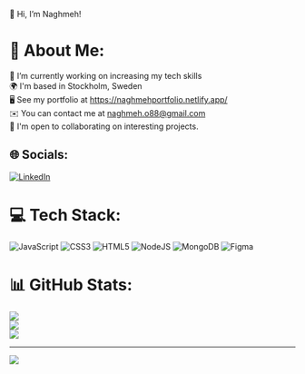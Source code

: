 👋 Hi, I’m Naghmeh!


# 💫 About Me:
🔭 I’m currently working on increasing my tech skills<br>🌍  I'm based in Stockholm, Sweden<br>🖥️  See my portfolio at  https://naghmehportfolio.netlify.app/<br>✉️  You can contact me at naghmeh.o88@gmail.com<br>🤝  I'm open to collaborating on interesting projects.


## 🌐 Socials:
[![LinkedIn](https://img.shields.io/badge/LinkedIn-%230077B5.svg?logo=linkedin&logoColor=white)](https://linkedin.com/in/https://www.linkedin.com/in/naghmeh-okhovat-92508378/) 

# 💻 Tech Stack:
![JavaScript](https://img.shields.io/badge/javascript-%23323330.svg?style=for-the-badge&logo=javascript&logoColor=%23F7DF1E) ![CSS3](https://img.shields.io/badge/css3-%231572B6.svg?style=for-the-badge&logo=css3&logoColor=white) ![HTML5](https://img.shields.io/badge/html5-%23E34F26.svg?style=for-the-badge&logo=html5&logoColor=white) ![NodeJS](https://img.shields.io/badge/node.js-6DA55F?style=for-the-badge&logo=node.js&logoColor=white) ![MongoDB](https://img.shields.io/badge/MongoDB-%234ea94b.svg?style=for-the-badge&logo=mongodb&logoColor=white) 	![Figma](https://img.shields.io/badge/figma-%23F24E1E.svg?style=for-the-badge&logo=figma&logoColor=white)
# 📊 GitHub Stats:
![](https://github-readme-stats.vercel.app/api?username=NaghmehOkhovat&theme=dark&hide_border=false&include_all_commits=true&count_private=true)<br/>
![](https://github-readme-streak-stats.herokuapp.com/?user=NaghmehOkhovat&theme=dark&hide_border=false)<br/>
![](https://github-readme-stats.vercel.app/api/top-langs/?username=NaghmehOkhovat&theme=dark&hide_border=false&include_all_commits=true&count_private=true&layout=compact)

---
[![](https://visitcount.itsvg.in/api?id=NaghmehOkhovat&icon=0&color=0)](https://visitcount.itsvg.in)

<!-- Proudly created with GPRM ( https://gprm.itsvg.in ) -->
